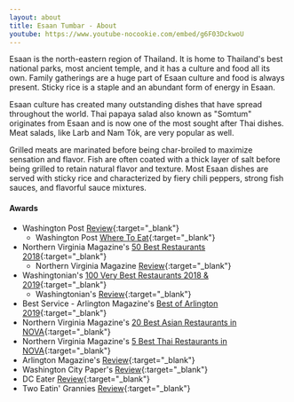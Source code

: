 ```yaml
---
layout: about
title: Esaan Tumbar - About
youtube: https://www.youtube-nocookie.com/embed/g6F03DckwoU
---
```


Esaan is the north-eastern region of Thailand. It is home to Thailand's best national parks, most ancient temple, and it has a culture and food all its own. Family gatherings are a huge part of Esaan culture and food is always present. Sticky rice is a staple and an abundant form of energy in Esaan.

Esaan culture has created many outstanding dishes that have spread throughout the world. Thai papaya salad also known as "Somtum" originates from Esaan and is now one of the most sought after Thai dishes. Meat salads, like Larb and Nam Tók, are very popular as well.

Grilled meats are marinated before being char-broiled to maximize sensation and flavor. Fish are often coated with a thick layer of salt before being grilled to retain natural flavor and texture. Most Esaan dishes are served with sticky rice and characterized by fiery chili peppers, strong fish sauces, and flavorful sauce mixtures.

#### Awards
- Washington Post [Review](https://www.washingtonpost.com/goingoutguide/restaurants/esaan-serves-a-delicious-lesson-in-northeastern-thai-cuisine/2017/09/26/3e91436a-9f1d-11e7-9083-fbfddf6804c2_story.html){:target="_blank"}
  - Washington Post [Where To Eat](https://www.washingtonpost.com/amphtml/news/going-out-guide/wp/2017/11/22/going-shopping-heres-where-to-eat-near-washingtons-retail-hubs/){:target="_blank"}
- Northern Virginia Magazine's [50 Best Restaurants 2018](https://northernvirginiamag.com/food/2018/08/31/50-best-restaurants-2018-no-9-esaan/){:target="_blank"}
  - Northern Virginia Magazine [Review](https://www.northernvirginiamag.com/food/reviews/2018/01/08/review-esaan-in-mclean/){:target="_blank"}
- Washingtonian's [100 Very Best Restaurants 2018 & 2019](https://www.washingtonian.com/2019/02/15/100-very-best-restaurants-62-esaan/){:target="_blank"}
  - Washingtonian's [Review](https://www.washingtonian.com/2018/03/02/restaurant-review-esaan-thai/){:target="_blank"}
- Best Service - Arlington Magazine's [Best of Arlington 2019](https://www.arlingtonmagazine.com/listings/best-of-arlington-2019/esaan-tumbar/){:target="_blank"}
- Northern Virginia Magazine's [20 Best Asian Restaurants in NOVA](https://northernvirginiamag.com/food/food-features/2020/01/06/the-20-best-asian-restaurants-in-northern-virginia/){:target="_blank"}
- Northern Virginia Magazine's [5 Best Thai Restaurants in NOVA](https://northernvirginiamag.com/food/reviews/2020/01/23/craving-thai-food-these-are-the-5-best-thai-restaurants-in-northern-virginia/){:target="_blank"}
- Arlington Magazine's [Review](https://www.arlingtonmagazine.com/restaurant-review-esaan-tumbar/){:target="_blank"}
- Washington City Paper's [Review](https://www.washingtoncitypaper.com/food/article/21025870/where-to-get-your-whole-fried-fish-fix-in-the-dc-area){:target="_blank"}
- DC Eater [Review](https://dc.eater.com/platform/amp/maps/best-thai-restaurants-dc){:target="_blank"}
- Two Eatin' Grannies [Review](https://twoeatingrannies.com/restaurant-reviews/2019/7/16/esaan-tumbar){:target="_blank"}